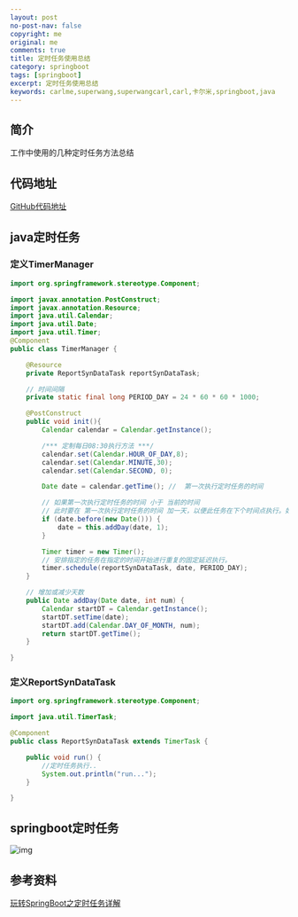 ```yaml
---
layout: post
no-post-nav: false 
copyright: me
original: me
comments: true
title: 定时任务使用总结
category: springboot
tags: [springboot]
excerpt: 定时任务使用总结
keywords: carlme,superwang,superwangcarl,carl,卡尔米,springboot,java
---
```


## 简介

工作中使用的几种定时任务方法总结

## 代码地址

[GitHub代码地址](https://github.com/SuperWangCarl/spring-boot-examples/tree/master/scheduled)

## java定时任务

### 定义TimerManager

```java
import org.springframework.stereotype.Component;

import javax.annotation.PostConstruct;
import javax.annotation.Resource;
import java.util.Calendar;
import java.util.Date;
import java.util.Timer;
@Component
public class TimerManager {

	@Resource
	private ReportSynDataTask reportSynDataTask;

	// 时间间隔
	private static final long PERIOD_DAY = 24 * 60 * 60 * 1000;

	@PostConstruct
	public void init(){
		Calendar calendar = Calendar.getInstance();

		/*** 定制每日08:30执行方法 ***/
		calendar.set(Calendar.HOUR_OF_DAY,8);
		calendar.set(Calendar.MINUTE,30);
		calendar.set(Calendar.SECOND, 0);

		Date date = calendar.getTime(); //  第一次执行定时任务的时间

		// 如果第一次执行定时任务的时间 小于 当前的时间
		// 此时要在 第一次执行定时任务的时间 加一天，以便此任务在下个时间点执行。如果不加一天，任务会立即执行。
		if (date.before(new Date())) {
			date = this.addDay(date, 1);
		}

		Timer timer = new Timer();
		// 安排指定的任务在指定的时间开始进行重复的固定延迟执行。
		timer.schedule(reportSynDataTask, date, PERIOD_DAY);
	}

	// 增加或减少天数
	public Date addDay(Date date, int num) {
		Calendar startDT = Calendar.getInstance();
		startDT.setTime(date);
		startDT.add(Calendar.DAY_OF_MONTH, num);
		return startDT.getTime();
	}

}
```

### 定义ReportSynDataTask

```java
import org.springframework.stereotype.Component;

import java.util.TimerTask;

@Component
public class ReportSynDataTask extends TimerTask {

	public void run() {
		//定时任务执行..
		System.out.println("run...");
	}

}
```

## springboot定时任务

![img]({{site.cdn}}/assets/images/blog/2019/20190527165706.png)

## 参考资料

[玩转SpringBoot之定时任务详解](https://www.cnblogs.com/mmzs/p/10161936.html)